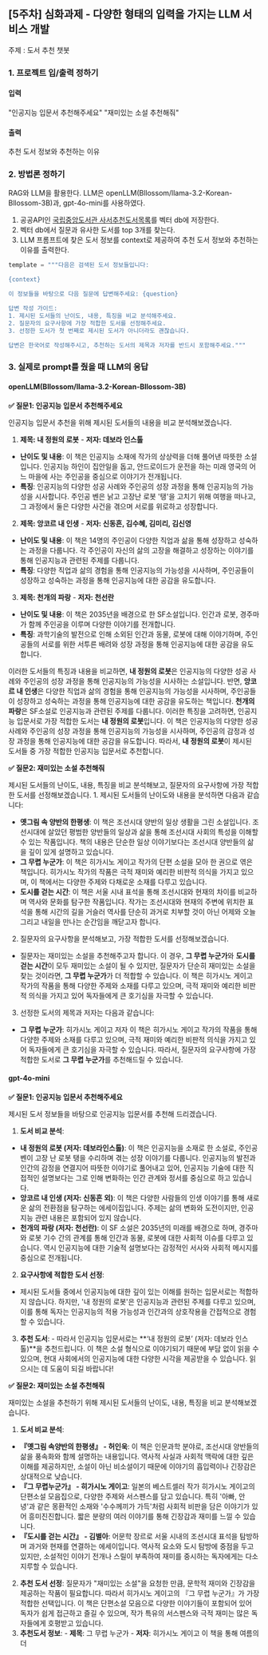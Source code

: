 ## [5주차] 심화과제 - 다양한 형태의 입력을 가지는 LLM 서비스 개발

주제 : 도서 추천 챗봇

### 1. 프로젝트 입/출력 정하기

#### 입력

"인공지능 입문서 추천해주세요"
"재미있는 소설 추천해줘"

#### 출력

추천 도서 정보와 추천하는 이유

### 2. 방법론 정하기

RAG와 LLM을 활용한다.
LLM은 openLLM(Bllossom/llama-3.2-Korean-Bllossom-3B)과, gpt-4o-mini를 사용하였다.

1. 공공API인 [국립중앙도서관 사서추천도서목록](https://www.nl.go.kr/NL/contents/N31101030900.do)를 벡터 db에 저장한다.
2. 벡터 db에서 질문과 유사한 도서를 top 3개를 찾는다.
3. LLM 프롬프트에 찾은 도서 정보를 context로 제공하여 추천 도서 정보와 추천하는 이유를 출력한다.

```python
template = """다음은 검색된 도서 정보들입니다:

{context}

이 정보들을 바탕으로 다음 질문에 답변해주세요: {question}

답변 작성 가이드:
1. 제시된 도서들의 난이도, 내용, 특징을 비교 분석해주세요.
2. 질문자의 요구사항에 가장 적합한 도서를 선정해주세요.
3. 선정한 도서가 첫 번째로 제시된 도서가 아니더라도 괜찮습니다.

답변은 한국어로 작성해주시고, 추천하는 도서의 제목과 저자를 반드시 포함해주세요."""
```

### 3. 실제로 prompt를 줬을 때 LLM의 응답

#### openLLM(Bllossom/llama-3.2-Korean-Bllossom-3B)

**✅ 질문1: 인공지능 입문서 추천해주세요**

인공지능 입문서 추천을 위해 제시된 도서들의 내용을 비교 분석해보겠습니다.

1. **제목: 내 정원의 로봇** - **저자: 데보라 인스톨**

- **난이도 및 내용**: 이 책은 인공지능 소재에 작가의 상상력을 더해 풀어낸 따뜻한 소설입니다. 인공지능 하인이 집안일을 돕고, 안드로이드가 운전을 하는 미래 영국의 어느 마을에 사는 주인공을 중심으로 이야기가 전개됩니다.
- **특징**: 인공지능의 다양한 성공 사례와 주인공의 성장 과정을 통해 인공지능의 가능성을 시사합니다. 주인공 벤은 낡고 고장난 로봇 '탱'을 고치기 위해 여행을 떠나고, 그 과정에서 둘은 다양한 사건을 겪으며 서로를 위로하고 성장합니다.

2. **제목: 앙코르 내 인생** - **저자: 신동흔, 김수혜, 김미리, 김신영**

- **난이도 및 내용**: 이 책은 14명의 주인공이 다양한 직업과 삶을 통해 성장하고 성숙하는 과정을 다룹니다. 각 주인공이 자신의 삶의 고장을 해결하고 성장하는 이야기를 통해 인공지능과 관련된 주제를 다룹니다.
- **특징**: 다양한 직업과 삶의 경험을 통해 인공지능의 가능성을 시사하며, 주인공들이 성장하고 성숙하는 과정을 통해 인공지능에 대한 공감을 유도합니다.

3. **제목: 천개의 파랑** - **저자: 천선란**

- **난이도 및 내용**: 이 책은 2035년을 배경으로 한 SF소설입니다. 인간과 로봇, 경주마가 함께 주인공을 이루며 다양한 이야기를 전개합니다.
- **특징**: 과학기술의 발전으로 인해 소외된 인간과 동물, 로봇에 대해 이야기하며, 주인공들의 서로를 위한 서투른 배려와 성장 과정을 통해 인공지능에 대한 공감을 유도합니다.

이러한 도서들의 특징과 내용을 비교하면, **내 정원의 로봇**은 인공지능의 다양한 성공 사례와 주인공의 성장 과정을 통해 인공지능의 가능성을 시사하는 소설입니다. 반면, **앙코르 내 인생**은 다양한 직업과 삶의 경험을 통해 인공지능의 가능성을 시사하며, 주인공들이 성장하고 성숙하는 과정을 통해 인공지능에 대한 공감을 유도하는 책입니다. **천개의 파랑**은 SF소설로 인공지능과 관련된 주제를 다룹니다. 이러한 특징을 고려하면, 인공지능 입문서로 가장 적합한 도서는 **내 정원의 로봇**입니다. 이 책은 인공지능의 다양한 성공 사례와 주인공의 성장 과정을 통해 인공지능의 가능성을 시사하며, 주인공의 감정과 성장 과정을 통해 인공지능에 대한 공감을 유도합니다. 따라서, **내 정원의 로봇**이 제시된 도서들 중 가장 적합한 인공지능 입문서로 추천합니다.

**✅ 질문2: 재미있는 소설 추천해줘**

제시된 도서들의 난이도, 내용, 특징을 비교 분석해보고, 질문자의 요구사항에 가장 적합한 도서를 선정해보겠습니다. 1. 제시된 도서들의 난이도와 내용을 분석하면 다음과 같습니다:

- **옛그림 속 양반의 한평생**: 이 책은 조선시대 양반의 일상 생활을 그린 소설입니다.
  조선시대에 살았던 평범한 양반들의 일상과 삶을 통해 조선시대 사회의 특성을 이해할 수 있는 작품입니다. 책의 내용은 단순한 일상 이야기보다는 조선시대 양반들의 삶을 깊이 있게 설명하고 있습니다.
- **그 무렵 누군가**: 이 책은 히가시노 게이고 작가의 단편 소설을 모아 한 권으로 엮은 책입니다. 히가시노 작가의 작품은 극적 재미와 예리한 비판적 의식을 가지고 있으며, 이 책에서는 다양한 주제와 다채로운 소재를 다루고
  있습니다.
- **도시를 걷는 시간**: 이 책은 서울 시내 표석을 통해 조선시대와 현재의 차이를 비교하며 역사와 문화를 탐구한 작품입니다. 작가는 조선시대와 현재의 주변에 위치한 표석을 통해 시간의 길을 거슬러 역사를 단순히 과거로 치부할 것이 아닌 어제와 오늘 그리고 내일을 만나는 순간임을 깨닫고자 합니다.

2. 질문자의 요구사항을 분석해보고, 가장 적합한 도서를 선정해보겠습니다.

- 질문자는 재미있는 소설을 추천해주고자 합니다. 이 경우, **그 무렵 누군가**와 **도시를 걷는 시간**이 모두 재미있는 소설이 될 수 있지만, 질문자가 단순히 재미있는 소설을 찾는 것이라면, **그 무렵 누군가**가 더 적합할 수 있습니다. 이 책은 히가시노 게이고 작가의 작품을 통해 다양한 주제와 소재를 다루고 있으며, 극적 재미와 예리한 비판적 의식을 가지고 있어 독자들에게 큰 호기심을 자극할 수 있습니다.

3. 선정한 도서의 제목과 저자는 다음과 같습니다:

- **그 무렵 누군가**: 히가시노 게이고 저자 이 책은 히가시노 게이고 작가의 작품을 통해 다양한 주제와 소재를
  다루고 있으며, 극적 재미와 예리한 비판적 의식을 가지고 있어 독자들에게 큰 호기심을 자극할 수 있습니다. 따라서, 질문자의 요구사항에 가장
  적합한 도서로 **그 무렵 누군가**를 추천해드릴 수 있습니다.

#### gpt-4o-mini

**✅ 질문1: 인공지능 입문서 추천해주세요**

제시된 도서 정보들을 바탕으로 인공지능 입문서를 추천해 드리겠습니다.

1. **도서 비교 분석**:

- **내 정원의 로봇 (저자: 데보라인스톨)**: 이 책은 인공지능을 소재로 한 소설로, 주인공 벤이 고장 난 로봇 탱을 수리하며 겪는 성장 이야기를 다룹니다. 인공지능의 발전과 인간의 감정을 연결지어 따뜻한 이야기로 풀어내고 있어, 인공지능 기술에 대한 직접적인 설명보다는 그로 인해 변화하는 인간 관계와 정서를 중심으로 하고 있습니다.
- **앙코르 내 인생 (저자: 신동흔 외)**: 이 책은 다양한 사람들의 인생 이야기를 통해 새로운 삶의 전환점을
  탐구하는 에세이집입니다. 주제는 삶의 변화와 도전이지만, 인공지능 관련 내용은 포함되어 있지 않습니다.
- **천개의 파랑 (저자: 천선란)**: 이 SF 소설은 2035년의 미래를 배경으로 하며, 경주마와 로봇 기수 간의 관계를 통해 인간과 동물, 로봇에 대한 사회적 이슈를 다루고 있습니다. 역시 인공지능에 대한 기술적 설명보다는 감정적인 서사와 사회적 메시지를 중심으로 전개됩니다.

2. **요구사항에 적합한 도서 선정**:

- 제시된 도서들 중에서 인공지능에 대한 깊이 있는 이해를 원하는 입문서로는 적합하지 않습니다. 하지만, '내 정원의 로봇'은 인공지능과 관련된 주제를 다루고 있으며, 이를 통해 독자는 인공지능의 적용 가능성과 인간과의 상호작용을 간접적으로 경험할 수 있습니다.

3. **추천 도서**: - 따라서 인공지능 입문서로는 **‘내 정원의 로봇’ (저자: 데보라 인스톨)**을 추천드립니다. 이 책은 소설 형식으로 이야기되기 때문에 부담 없이 읽을 수 있으며, 현대 사회에서의 인공지능에 대한 다양한 시각을 제공받을 수 있습니다. 읽으시는 데 도움이 되길 바랍니다!

**✅ 질문2: 재미있는 소설 추천해줘**

재미있는 소설을 추천하기 위해 제시된 도서들의 난이도, 내용, 특징을 비교 분석해보겠습니다.

1. **도서 비교 분석**:

- **『옛그림 속양반의 한평생』 - 허인욱**: 이 책은 인문과학 분야로, 조선시대 양반들의 삶을 풍속화와 함께 설명하는 내용입니다. 역사적 사실과 사회적 맥락에 대한 깊은 이해를 제공하지만, 소설이 아닌 비소설이기 때문에 이야기의 흡입력이나 긴장감은 상대적으로 낮습니다.
- **『그 무렵누군가』 - 히가시노 게이고**: 일본의 베스트셀러 작가 히가시노 게이고의 단편소설 모음집으로, 다양한 주제와 서스펜스를 담고 있습니다. 특히 '아빠, 안녕'과 같은 몽환적인 소재와 '수수께끼가 가득'처럼 사회적 비판을 담은 이야기가 있어 흥미진진합니다. 짧은 분량의 여러 이야기를 통해 긴장감과 재미를 느낄 수 있습니다.
- **『도시를 걷는 시간』 - 김별아**: 어문학 장르로 서울 시내의 조선시대 표석을 탐방하며 과거와 현재를 연결하는 에세이입니다. 역사적 요소와 도시 탐방에 중점을 두고 있지만, 소설적인 이야기 전개나 스릴이 부족하여 재미를 중시하는 독자에게는 다소 지루할 수 있습니다.

2. **추천 도서 선정**: 질문자가 "재미있는 소설"을 요청한 만큼, 문학적 재미와 긴장감을 제공하는 작품이 필요합니다. 따라서 히가시노 게이고의 『그 무렵 누군가』가 가장 적합한 선택입니다. 이 책은 단편소설 모음으로 다양한 이야기들이 포함되어 있어 독자가 쉽게 접근하고 즐길 수 있으며, 작가 특유의 서스펜스와 극적 재미는 많은 독자들에게 호평받고 있습니다.
3. **추천도서 정보**: - **제목**: 그 무렵 누군가 - **저자**: 히가시노 게이고 이 책을 통해 여름의 더
